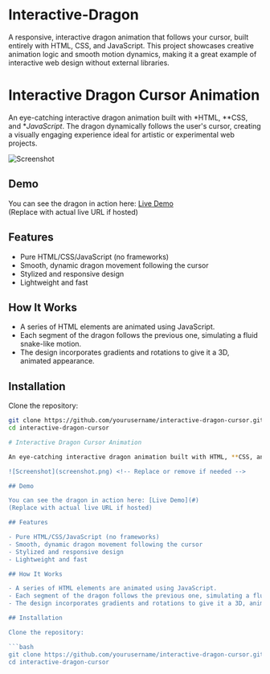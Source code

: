 # Interactive-Dragon
A responsive, interactive dragon animation that follows your cursor, built entirely with HTML, CSS, and JavaScript. This project showcases creative animation logic and smooth motion dynamics, making it a great example of interactive web design without external libraries.

# Interactive Dragon Cursor Animation

An eye-catching interactive dragon animation built with *HTML, **CSS, and **JavaScript*. The dragon dynamically follows the user's cursor, creating a visually engaging experience ideal for artistic or experimental web projects.

![Screenshot](screenshot.png) <!-- Replace or remove if needed -->

## Demo

You can see the dragon in action here: [Live Demo](#)  
(Replace with actual live URL if hosted)

## Features

- Pure HTML/CSS/JavaScript (no frameworks)
- Smooth, dynamic dragon movement following the cursor
- Stylized and responsive design
- Lightweight and fast

## How It Works

- A series of HTML elements are animated using JavaScript.
- Each segment of the dragon follows the previous one, simulating a fluid snake-like motion.
- The design incorporates gradients and rotations to give it a 3D, animated appearance.

## Installation

Clone the repository:

```bash
git clone https://github.com/yourusername/interactive-dragon-cursor.git
cd interactive-dragon-cursor

# Interactive Dragon Cursor Animation

An eye-catching interactive dragon animation built with HTML, **CSS, and **JavaScript. The dragon dynamically follows the user's cursor, creating a visually engaging experience ideal for artistic or experimental web projects.

![Screenshot](screenshot.png) <!-- Replace or remove if needed -->

## Demo

You can see the dragon in action here: [Live Demo](#)  
(Replace with actual live URL if hosted)

## Features

- Pure HTML/CSS/JavaScript (no frameworks)
- Smooth, dynamic dragon movement following the cursor
- Stylized and responsive design
- Lightweight and fast

## How It Works

- A series of HTML elements are animated using JavaScript.
- Each segment of the dragon follows the previous one, simulating a fluid snake-like motion.
- The design incorporates gradients and rotations to give it a 3D, animated appearance.

## Installation

Clone the repository:

```bash
git clone https://github.com/yourusername/interactive-dragon-cursor.git
cd interactive-dragon-cursor
